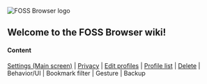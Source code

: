 ![FOSS Browser logo](https://github.com/scoute-dich/browser/blob/master/graphics/featuresGrafic.png)


## Welcome to the FOSS Browser wiki!

#### Content

[Settings (Main screen)](https://github.com/scoute-dich/browser/blob/master/wiki/settings_main.md) | 
[Privacy](https://github.com/scoute-dich/browser/blob/master/wiki/settings_privacy.md) | 
[Edit profiles](https://github.com/scoute-dich/browser/blob/master/wiki/settings_profile_edit.md) | 
[Profile list](https://github.com/scoute-dich/browser/blob/master/wiki/settings_profile_list.md) | 
[Delete](https://github.com/scoute-dich/browser/blob/master/wiki/settings_delete.md) | 
Behavior/UI | 
Bookmark filter | 
Gesture | 
Backup
